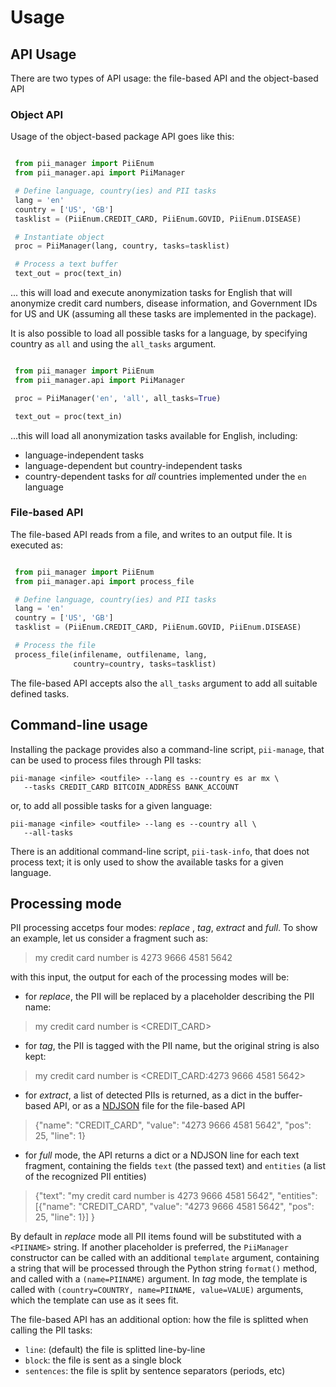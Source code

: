 # Usage

## API Usage

There are two types of API usage: the file-based API and the object-based API

### Object API

Usage of the object-based package API goes like this:

```Python

 from pii_manager import PiiEnum
 from pii_manager.api import PiiManager

 # Define language, country(ies) and PII tasks
 lang = 'en'
 country = ['US', 'GB']
 tasklist = (PiiEnum.CREDIT_CARD, PiiEnum.GOVID, PiiEnum.DISEASE)

 # Instantiate object
 proc = PiiManager(lang, country, tasks=tasklist)

 # Process a text buffer
 text_out = proc(text_in)

```

... this will load and execute anonymization tasks for English that will
anonymize credit card numbers, disease information, and Government IDs for US
and UK (assuming all these tasks are implemented in the package).


It is also possible to load all possible tasks for a language, by specifying
country as `all` and using the `all_tasks` argument.

```Python

 from pii_manager import PiiEnum
 from pii_manager.api import PiiManager

 proc = PiiManager('en', 'all', all_tasks=True)

 text_out = proc(text_in)

```

...this will load all anonymization tasks available for English, including:
 * language-independent tasks
 * language-dependent but country-independent tasks
 * country-dependent tasks for *all* countries implemented under the `en`
   language


### File-based API

The file-based API reads from a file, and writes to an output file. It is
executed as:

```Python

 from pii_manager import PiiEnum
 from pii_manager.api import process_file

 # Define language, country(ies) and PII tasks
 lang = 'en'
 country = ['US', 'GB']
 tasklist = (PiiEnum.CREDIT_CARD, PiiEnum.GOVID, PiiEnum.DISEASE)

 # Process the file
 process_file(infilename, outfilename, lang,
              country=country, tasks=tasklist)

```

The file-based API accepts also the `all_tasks` argument to add all suitable
defined tasks.


## Command-line usage

Installing the package provides also a command-line script, `pii-manage`,
that can be used to process files through PII tasks:

    pii-manage <infile> <outfile> --lang es --country es ar mx \
       --tasks CREDIT_CARD BITCOIN_ADDRESS BANK_ACCOUNT

or, to add all possible tasks for a given language:

    pii-manage <infile> <outfile> --lang es --country all \
       --all-tasks


There is an additional command-line script, `pii-task-info`, that does not
process text; it is only used to show the available tasks for a given language.


## Processing mode

PII processing accetps four modes: _replace_ , _tag_, _extract_ and _full_. To
show an example, let us consider a fragment such as:

> my credit card number is 4273 9666 4581 5642

with this input, the output for each of the processing modes will be:

* for _replace_, the PII will be replaced by a placeholder describing the PII
  name:

> my credit card number is <CREDIT_CARD>

* for _tag_, the PII is tagged with the PII name, but the original string is
  also kept:

> my credit card number is <CREDIT_CARD:4273 9666 4581 5642>

* for _extract_, a list of detected PIIs is returned, as a dict in the
  buffer-based API, or as a [NDJSON] file for the file-based API

> {"name": "CREDIT_CARD", "value": "4273 9666 4581 5642", "pos": 25, "line": 1}

* for _full_ mode, the API returns a dict or a NDJSON line for each text
  fragment, containing the fields `text` (the passed text) and `entities`
  (a list of the recognized PII entities)

> {"text": "my credit card number is 4273 9666 4581 5642",
>  "entities": [{"name": "CREDIT_CARD", "value": "4273 9666 4581 5642",
>                "pos": 25, "line": 1}]
> }


By default in _replace_ mode all PII items found will be substituted with
a `<PIINAME>` string. If another placeholder is preferred, the `PiiManager`
constructor can be called with an additional `template` argument, containing
a string that will be processed through the Python string `format()` method,
and called with a `(name=PIINAME)` argument. In _tag_ mode, the template is
called with `(country=COUNTRY, name=PIINAME, value=VALUE)` arguments,
which the template can use as it sees fit.

The file-based API has an additional option: how the file is splitted when
calling the PII tasks:

* `line`: (default) the file is splitted line-by-line
* `block`: the file is sent as a single block
* `sentences`: the file is split by sentence separators (periods, etc)


[NDJSON]: http://ndjson.org/
